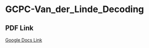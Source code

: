 # GCPC-Van_der_Linde_Decoding

## PDF Link

[Google Docs Link](https://docs.google.com/document/d/1FizOMJJfqyhu22NgUyN5H1USzF3GcGxMRFRZaD1S-Jg/edit?usp=sharing)
